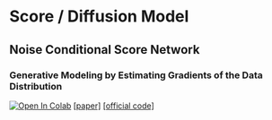 # Score / Diffusion Model


## Noise Conditional Score Network
### Generative Modeling by Estimating Gradients of the Data Distribution 
[![Open In Colab](https://colab.research.google.com/assets/colab-badge.svg)](https://drive.google.com/file/d/1TtIRgTS2PHhB66Dq2d17fRuaaJKDqxwo/view?usp=sharing) [[paper]](https://arxiv.org/abs/1907.05600) [[official code]](https://github.com/ermongroup/ncsn) 
